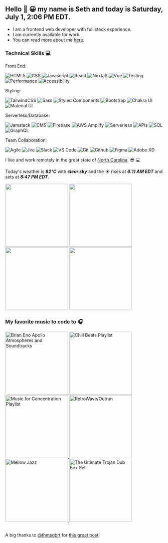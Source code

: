 ## Hello 👋 😀 my name is Seth and today is Saturday, July 1, 2:06 PM EDT.

- I am a frontend web developer with full stack experience.
- I am currently available for work.
- You can read more about me [here](https://sethhallcreative.com/).

### Technical Skills 💻

Front End:
<br>

![HTML5](https://img.shields.io/badge/-HTML5-E34F26?style=flat-square&logo=html5&logoColor=white)
![CSS](https://img.shields.io/badge/-CSS-1c4fd8?style=flat-square&logo=css3&logoColor=white)
![Javascript](https://img.shields.io/badge/-Javascript-fbbf24?style=flat-square&logo=javascript&logoColor=white)
![React](https://img.shields.io/badge/-React-45b8d8?style=flat-square&logo=react&logoColor=white)
![NextJS](https://img.shields.io/badge/-NextJS-000000?style=flat-square&logo=next-dot-js&logoColor=white)
![Vue](https://img.shields.io/badge/-Vue-16b981?style=flat-square&logo=vue-dot-js&logoColor=white)
![Testing](https://img.shields.io/badge/-Testing-FB0043?style=flat-square)
![Performance](https://img.shields.io/badge/-Performance-1B6277?style=flat-square)
![Accessibility](https://img.shields.io/badge/-Accessibility-23977B?style=flat-square)

Styling:
<br>

![TailwindCSS](https://img.shields.io/badge/-TailwindCSS-0c91b1?style=flat-square&logo=tailwind-css&logoColor=white)
![Sass](https://img.shields.io/badge/-Sass-CC6699?style=flat-square&logo=sass&logoColor=white)
![Styled Components](https://img.shields.io/badge/-Styled_Components-db7092?style=flat-square&logo=styled-components&logoColor=white)
![Bootstrap](https://img.shields.io/badge/-Bootstrap-7951b3?style=flat-square&logo=bootstrap&logoColor=white)
![Chakra UI](https://img.shields.io/badge/-Chakra_UI-66c9cc?style=flat-square&logo=chakra-ui&logoColor=white)
![Material UI](https://img.shields.io/badge/-Material_UI-0081CB?style=flat-square&logo=material-ui&logoColor=white)

Serverless/Database:
<br>

![Jamstack](https://img.shields.io/badge/-Jamstack-db2877?style=flat-square&logo=jamstack&logoColor=white)
![CMS](https://img.shields.io/badge/-CMS-AE58CD?style=flat-square)
![Firebase](https://img.shields.io/badge/-Firebase-f59e0b?style=flat-square&logo=firebase&logoColor=white)
![AWS Amplify](https://img.shields.io/badge/-AWS_Amplify-FF9900?style=flat-square&logo=aws-amplify&logoColor=white)
![Serverless](https://img.shields.io/badge/-Serverless-ea580e?style=flat-square&logo=severless&logoColor=white)
![APIs](https://img.shields.io/badge/-APIs-5046e4?style=flat-square)
![SQL](https://img.shields.io/badge/-SQL-000000?style=flat-square)
![GraphQL](https://img.shields.io/badge/-GraphQL-E10098?style=flat-square&logo=graphql&logoColor=white)

Team Collaboration:
<br>

![Agile](https://img.shields.io/badge/-Agile-0C6DA9?style=flat-square)
![Jira](https://img.shields.io/badge/-Jira-0252cc?style=flat-square&logo=jira&logoColor=white)
![Slack](https://img.shields.io/badge/-Slack-4A154B?style=flat-square&logo=slack&logoColor=white)
![VS Code](https://img.shields.io/badge/-VS_Code-007ACC?style=flat-square&logo=visual-studio-code&logoColor=white)
![Git](https://img.shields.io/badge/-Git-F05032?style=flat-square&logo=git&logoColor=white)
![Github](https://img.shields.io/badge/-GitHub-181717?style=flat-square&logo=github&logoColor=white)
![Figma](https://img.shields.io/badge/-Figma-F24E1E?style=flat-square&logo=figma&logoColor=white)
![Adobe XD](https://img.shields.io/badge/-Adobe_XD-FF61F6?style=flat-square&logo=adobe-xd&logoColor=white)
<br>

I live and work remotely in the great state of [North Carolina](https://www.wikiwand.com/en/North_Carolina). 😎 💻

Today's weather is ***82°C*** with ***clear sky*** and the ☀️ rises at ***6:11 AM EDT*** and sets at ***8:47 PM EDT***.

<!--Instagram Images-->
<img width="200" src="" /> <img width="200" src="" /> <img width="200" src="" /> <img width="200" src="" />
<br>

### My favorite music to code to 🎧

<a href="https://open.spotify.com/album/1Km58i317Pm5bQR3wPHKcO">
  <img src="https://i.scdn.co/image/ab67616d00001e02a7ec5d3e166901845bd74fb1" alt="Brian Eno Apollo Atmospheres and Soundtracks" width="200px">
</a>

<a href="https://open.spotify.com/playlist/2rN3mSrzUcgjlj1TcEDTX7">
  <img src="https://i.scdn.co/image/ab67706c0000bebbcb7db8bdf70f8e8f57fd6d7f" alt="Chill Beats Playlist" width="200px">
</a>

<a href="https://open.spotify.com/playlist/37i9dQZF1DX3PFzdbtx1Us">
  <img src="https://i.scdn.co/image/ab67706f000000033466e2ac76e504f4131af598" alt="Music for Concentration Playlist" width="200px">
</a>

<a href="https://open.spotify.com/playlist/37i9dQZF1DXdLEN7aqioXM?si=c216195d37504cca">
  <img src="https://i.scdn.co/image/ab67706f00000003d868372b47b5f0514f0c40b6" alt="RetroWave/Outrun" width="200px">
</a>

<a href="https://open.spotify.com/playlist/5tYP3nadT118D1xWxpH87i?si=f4dbe936f8cd4828">
  <img src="https://mosaic.scdn.co/640/ab67616d0000b2731a05b72d0e1fc7a4e30d047dab67616d0000b273269c1f2d02d992ac68caba94ab67616d0000b2738e59495684817f8385a1d1b5ab67616d0000b273b4168399c175b4699e879fa0" alt="Mellow Jazz" width="200px">
</a>

<a href="https://open.spotify.com/playlist/60ULD4NjSbr6zWQ2EuGhZj?si=286f7fc4cb414847">
  <img src="https://i.scdn.co/image/ab67706c0000bebb7bf12ddf3d7f1dd291d21e53" alt="The Ultimate Trojan Dub Box Set" width="200px">
</a>
<br>
<br>

A big thanks to [@thmsgbrt](https://github.com/thmsgbrt) for [this great post](https://medium.com/swlh/how-to-create-a-self-updating-readme-md-for-your-github-profile-f8b05744ca91)!